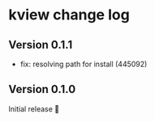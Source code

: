 # kview change log

## Version 0.1.1

- fix: resolving path for install (445092)

## Version 0.1.0

Initial release 🥳
